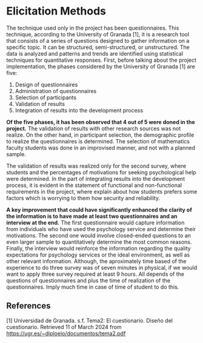 # Elicitation Methods

The technique used only in the project has been questionnaires. This technique, according to the University of Granada [1], it is a research tool that consists of a series of questions designed to gather information on a specific topic. It can be structured, semi-structured, or unstructured. The data is analyzed and patterns and trends are identified using statistical techniques for quantitative responses.
First, before talking about the project implementation, the phases considered by the University of Granada [1] are five:

1. Design of questionnaires
2. Administration of questionnaires
3. Selection of participants
4. Validation of results
5. Integration of results into the development process

**Of the five phases, it has been observed that 4 out of 5 were doned in the project.** The validation of results with other research sources was not realize. On the other hand, in participant selection, the demographic profile to realize the questionnaires is determined. The selection of mathematics faculty students was done in an improvised manner, and not with a planned sample.

The validation of results was realized only for the second survey, where students and the percentages of motivations for seeking psychological help were determined. In the part of integrating results into the development process, it is evident in the statement of functional and non-functional requirements in the project, where explain about how students prefers some factors which is worrying to them how security and reliability.

**A key improvement that could have significantly enhanced the clarity of the information is to have made at least two questionnaires and an interview at the end.** The first questionnaire would capture information from individuals who have used the psychology service and determine their motivations. The second one would involve closed-ended questions to an even larger sample to quantitatively determine the most common reasons. Finally, the interview would reinforce the information regarding the quality expectations for psychology services or the ideal environment, as well as other relevant information. Although, the aproximately time based of the experience to do three survey was of seven minutes in physical, if we would want to apply three survey required at least 9 hours. All depends of the questions of questionnaires and plus the time of realization of the questionnaires. Imply much time in case of time of student to do this.

## References
[1] Universidad de Granada. s.f. Tema2: El cuestionario. Diseño del cuestionario. Retrieved 11 of March 2024 from https://ugr.es/~diploeio/documentos/tema2.pdf
